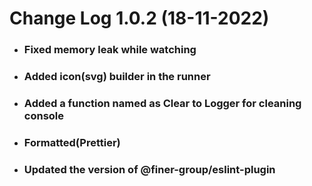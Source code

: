 # Change Log 1.0.2 (18-11-2022)
* ### Fixed memory leak while watching
* ### Added icon(svg) builder in the runner
* ### Added a function named as Clear to Logger for cleaning console
* ### Formatted(Prettier)
* ### Updated the version of @finer-group/eslint-plugin